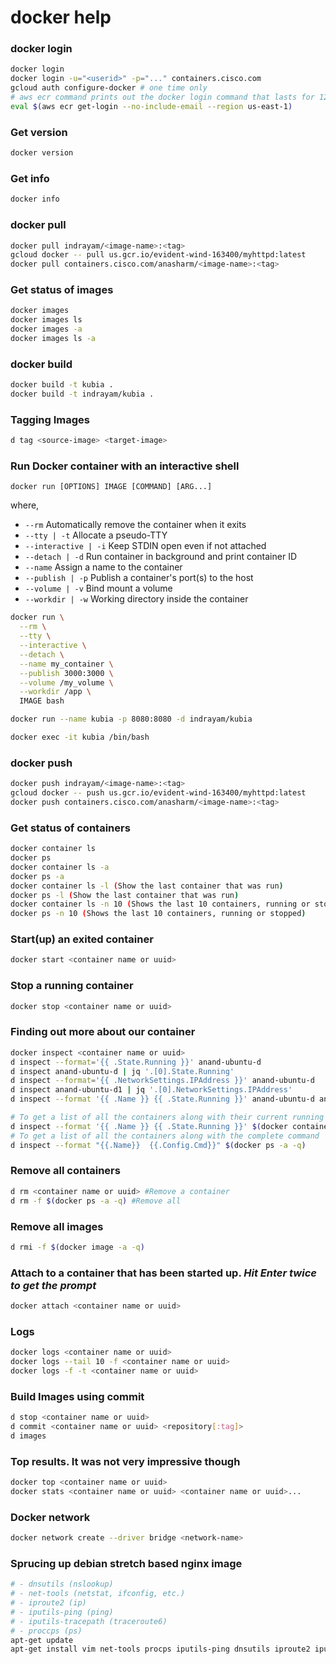 # docker help

### docker login

```bash
docker login
docker login -u="<userid>" -p="..." containers.cisco.com
gcloud auth configure-docker # one time only
# aws ecr command prints out the docker login command that lasts for 12 hrs
eval $(aws ecr get-login --no-include-email --region us-east-1)
```

### Get version

```bash
docker version
```

### Get info

```bash
docker info
```

### docker pull

```bash
docker pull indrayam/<image-name>:<tag>
gcloud docker -- pull us.gcr.io/evident-wind-163400/myhttpd:latest
docker pull containers.cisco.com/anasharm/<image-name>:<tag>
```

### Get status of images

```bash
docker images
docker images ls
docker images -a
docker images ls -a
```

### docker build

```bash
docker build -t kubia .
docker build -t indrayam/kubia .
```

### Tagging Images

```bash
d tag <source-image> <target-image>
```

### Run Docker container with an interactive shell

`docker run [OPTIONS] IMAGE [COMMAND] [ARG...]`

where,

- `--rm` Automatically remove the container when it exits
- `--tty | -t` Allocate a pseudo-TTY
- `--interactive | -i` Keep STDIN open even if not attached
- `--detach | -d` Run container in background and print container ID
- `--name` Assign a name to the container
- `--publish | -p` Publish a container's port(s) to the host
- `--volume | -v` Bind mount a volume
- `--workdir | -w` Working directory inside the container

```bash
docker run \
  --rm \
  --tty \
  --interactive \
  --detach \
  --name my_container \
  --publish 3000:3000 \
  --volume /my_volume \
  --workdir /app \
  IMAGE bash

docker run --name kubia -p 8080:8080 -d indrayam/kubia

docker exec -it kubia /bin/bash
```

### docker push

```bash
docker push indrayam/<image-name>:<tag>
gcloud docker -- push us.gcr.io/evident-wind-163400/myhttpd:latest
docker push containers.cisco.com/anasharm/<image-name>:<tag>
```

### Get status of containers

```bash
docker container ls 
docker ps
docker container ls -a
docker ps -a
docker container ls -l (Show the last container that was run)
docker ps -l (Show the last container that was run)
docker container ls -n 10 (Shows the last 10 containers, running or stopped)
docker ps -n 10 (Shows the last 10 containers, running or stopped)
```

### Start(up) an exited container

```bash
docker start <container name or uuid>
```

### Stop a running container

```bash
docker stop <container name or uuid>
```

### Finding out more about our container

```bash
docker inspect <container name or uuid>
d inspect --format='{{ .State.Running }}' anand-ubuntu-d
d inspect anand-ubuntu-d | jq '.[0].State.Running'
d inspect --format='{{ .NetworkSettings.IPAddress }}' anand-ubuntu-d
d inspect anand-ubuntu-d1 | jq '.[0].NetworkSettings.IPAddress'
d inspect --format '{{ .Name }} {{ .State.Running }}' anand-ubuntu-d anand-ubuntu-d1

# To get a list of all the containers along with their current running state
d inspect --format '{{ .Name }} {{ .State.Running }}' $(docker container ls -q -a)
# To get a list of all the containers along with the complete command
d inspect --format "{{.Name}}  {{.Config.Cmd}}" $(docker ps -a -q)
```

### Remove all containers

```bash
d rm <container name or uuid> #Remove a container
d rm -f $(docker ps -a -q) #Remove all
```

### Remove all images

```bash
d rmi -f $(docker image -a -q)
```

### Attach to a container that has been started up. ***Hit Enter twice to get the prompt***

```bash
docker attach <container name or uuid> 
```

### Logs

```bash
docker logs <container name or uuid>
docker logs --tail 10 -f <container name or uuid>
docker logs -f -t <container name or uuid>
```

### Build Images using commit

```bash
d stop <container name or uuid>
d commit <container name or uuid> <repository[:tag]>
d images
```

### Top results. It was not very impressive though

```bash
docker top <container name or uuid>
docker stats <container name or uuid> <container name or uuid>...
```

### Docker network

```bash
docker network create --driver bridge <network-name>
```

### Sprucing up debian stretch based nginx image 

```bash
# - dnsutils (nslookup)
# - net-tools (netstat, ifconfig, etc.)
# - iproute2 (ip)
# - iputils-ping (ping)
# - iputils-tracepath (traceroute6)
# - proccps (ps)
apt-get update
apt-get install vim net-tools procps iputils-ping dnsutils iproute2 iputils-tracepath

```
